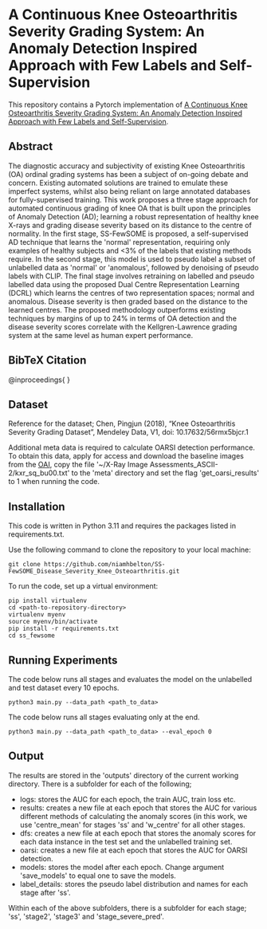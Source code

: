 # A Continuous Knee Osteoarthritis Severity Grading System: An Anomaly Detection Inspired Approach with Few Labels and Self-Supervision
This repository contains a Pytorch implementation of [A Continuous Knee Osteoarthritis Severity Grading System: An Anomaly Detection Inspired Approach with Few Labels and Self-Supervision]().

## Abstract
The diagnostic accuracy and subjectivity of existing Knee Osteoarthritis (OA) ordinal grading systems has been a subject of on-going debate and concern. Existing automated solutions are trained to emulate these imperfect systems, whilst also being reliant on  large annotated databases for fully-supervised training. This work proposes a three stage approach for automated continuous grading of knee OA that is built upon the principles of Anomaly Detection (AD); learning a robust representation of healthy knee X-rays and grading disease severity based on its distance to the centre of normality. In the first stage, SS-FewSOME is proposed, a self-supervised AD technique that learns the 'normal' representation, requiring only examples of healthy subjects and <3% of the labels that existing methods require. In the second stage, this model is used to pseudo label a subset of unlabelled data as 'normal' or 'anomalous', followed by denoising of pseudo labels with CLIP. The final stage involves retraining on labelled and pseudo labelled data using the proposed Dual Centre Representation Learning (DCRL) which learns the centres of two representation spaces; normal and anomalous. Disease severity is then graded based on the distance to the learned centres. The proposed methodology outperforms existing techniques by margins of up to 24% in terms of OA detection and the disease severity scores correlate with the Kellgren-Lawrence grading system at the same level as human expert performance. 



## BibTeX Citation 

@inproceedings{
}

## Dataset
Reference for the dataset;
Chen, Pingjun (2018), “Knee Osteoarthritis Severity Grading Dataset”, Mendeley Data, V1, doi: 10.17632/56rmx5bjcr.1

Additional meta data is required to calculate OARSI detection performance. To obtain this data, apply for access and download the baseline images from the [OAI](https://nda.nih.gov/oai), copy the file '~/X-Ray Image Assessments_ASCII-2/kxr_sq_bu00.txt' to the 'meta' directory and set the flag 'get_oarsi_results' to 1 when running the code. 


## Installation 
This code is written in Python 3.11 and requires the packages listed in requirements.txt.

Use the following command to clone the repository to your local machine:


```
git clone https://github.com/niamhbelton/SS-FewSOME_Disease_Severity_Knee_Osteoarthritis.git
```

To run the code, set up a virtual environment:

```
pip install virtualenv
cd <path-to-repository-directory>
virtualenv myenv
source myenv/bin/activate
pip install -r requirements.txt
cd ss_fewsome
```


## Running Experiments
The code below runs all stages and evaluates the model on the unlabelled and test dataset every 10 epochs.

```
python3 main.py --data_path <path_to_data>
```

The code below runs all stages evaluating only at the end.
```
python3 main.py --data_path <path_to_data> --eval_epoch 0
```

## Output

The results are stored in the 'outputs' directory of the current working directory. There is a subfolder for each of the following;
- logs: stores the AUC for each epoch, the train AUC, train loss etc.
- results: creates a new file at each epoch that stores the AUC for various different methods of calculating the anomaly scores (in this work, we use 'centre_mean' for stages 'ss' and 'w_centre' for all other stages.
- dfs: creates a new file at each epoch that stores the anomaly scores for each data instance in the test set and the unlabelled training set.
- oarsi: creates a new file at each epoch that stores the AUC for OARSI detection.
- models: stores the model after each epoch. Change argument 'save_models' to equal one to save the models.
- label_details: stores the pseudo label distribution and names for each stage after 'ss'.

Within each of the above subfolders, there is a subfolder for each stage; 'ss', 'stage2', 'stage3' and 'stage_severe_pred'.



